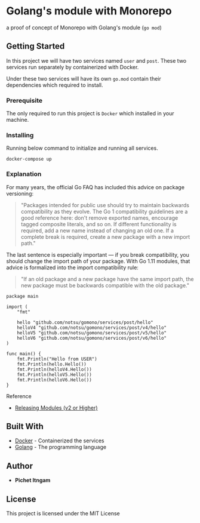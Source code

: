 # Golang's module with Monorepo

a proof of concept of Monorepo with Golang's module (`go mod`)

## Getting Started

In this project we will have two services named `user` and `post`. These two services run separately by containerized with Docker.

Under these two services will have its own `go.mod` contain their dependencies which required to install.

### Prerequisite

The only required to run this project is `Docker` which installed in your machine.

### Installing

Running below command to initialize and running all services.

```
docker-compose up
```

### Explanation

For many years, the official Go FAQ has included this advice on package versioning:

> "Packages intended for public use should try to maintain backwards compatibility as they evolve. The Go 1 compatibility guidelines are a good reference here: don't remove exported names, encourage tagged composite literals, and so on. If different functionality is required, add a new name instead of changing an old one. If a complete break is required, create a new package with a new import path."

The last sentence is especially important — if you break compatibility, you should change the import path of your package. With Go 1.11 modules, that advice is formalized into the import compatibility rule:

> "If an old package and a new package have the same import path, the new package must be backwards compatible with the old package."

```
package main

import (
	"fmt"

	hello "github.com/notsu/gomono/services/post/hello"
	helloV4 "github.com/notsu/gomono/services/post/v4/hello"
	helloV5 "github.com/notsu/gomono/services/post/v5/hello"
	helloV6 "github.com/notsu/gomono/services/post/v6/hello"
)

func main() {
	fmt.Println("Hello from USER")
	fmt.Println(hello.Hello())
	fmt.Println(helloV4.Hello())
	fmt.Println(helloV5.Hello())
	fmt.Println(helloV6.Hello())
}
```

Reference
- [Releasing Modules (v2 or Higher)](https://github.com/golang/go/wiki/Modules#releasing-modules-v2-or-higher)

## Built With

- [Docker](https://www.docker.com/) - Containerized the services
- [Golang](https://golang.org/) - The programming language

## Author

- **Pichet Itngam**

## License

This project is licensed under the MIT License
